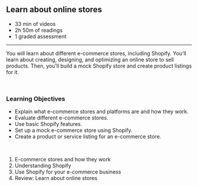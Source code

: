 ## Learn about online stores

- 33 min of videos
- 2h 50m of readings
- 1 graded assessment

<hr>

You will learn about different e-commerce stores, including Shopify. You’ll learn about creating, designing, and optimizing an online store to sell products. Then, you’ll build a mock Shopify store and create product listings for it.

<br>

### Learning Objectives

- Explain what e-commerce stores and platforms are and how they work.
- Evaluate different e-commerce stores.
- Use basic Shopify features.
- Set up a mock e-commerce store using Shopify.
- Create a product or service listing for an e-commerce store.

<br>

1. E-commerce stores and how they work
2. Understanding Shopify
3. Use Shopify for your e-commerce business
4. Review: Learn about online stores
